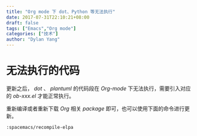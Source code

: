```yaml
---
title: "Org mode 下 dot、Python 等无法执行"
date: 2017-07-31T22:10:21+08:00
draft: false
tags: ["Emacs","Org mode"]
categories: ["技术"]
author: "Dylan Yang"
---
```


# 无法执行的代码

更新之后， *dot* 、 *plantuml* 的代码段在 *Org-mode* 下无法执行，需要引入对应的 *ob-xxx.el* 才能正常执行。

重新编译或者重新下载 *Org* 相关 *package* 即可，也可以使用下面的命令进行更新。

``` lisp
:spacemacs/recompile-elpa
```
<!--more-->